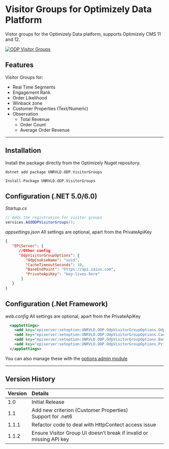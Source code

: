 # Visitor Groups for Optimizely Data Platform

Vistor groups for the Optimizely Data platform, supports Optimizely CMS 11 and 12.

[![ODP Visitor Groups](https://github.com/made-to-engage/ODP.VisitorGroups/actions/workflows/build-visitor-groups.yml/badge.svg?branch=main)](https://github.com/made-to-engage/ODP.VisitorGroups/actions/workflows/build-visitor-groups.yml)


## Features

Visitor Groups for:
- Real Time Segments
- Engagement Rank
- Order Likelihood
- Winback zone
- Customer Properties (Text/Numeric)
- Observation
  - Total Revenue
  - Order Count
  - Average Order Revenue

----

## Installation

Install the package directly from the Optimizely Nuget repository.

``` 
dotnet add package UNRVLD.ODP.VisitorGroups
```
```
Install-Package UNRVLD.ODP.VisitorGroups
```

## Configuration (.NET 5.0/6.0)

*Startup.cs*
``` c#
// Adds the registration for visitor groups
services.AddODPVisitorGroups();
```

*appsettings.json*
All settings are optional, apart from the PrivateApiKey
``` json
{
   "EPiServer": {
      //Other config
      "OdpVisitorGroupOptions": {
         "OdpCookieName": "vuid",
         "CacheTimeoutSeconds": 10,
         "BaseEndPoint": "https://api.zaius.com",
         "PrivateApiKey": "key-lives-here"
       }
   }
}
```

## Configuration (.Net Framework)


*web.config*
All settings are optional, apart from the PrivateApiKey
``` xml
  <appSettings>
    <add key="episerver:setoption:UNRVLD.ODP.OdpVisitorGroupOptions.OdpCookieName, UNRVLD.ODP.VisitorGroups" value="vuid" />
    <add key="episerver:setoption:UNRVLD.ODP.OdpVisitorGroupOptions.CacheTimeoutSeconds, UNRVLD.ODP.VisitorGroups" value="1" />
    <add key="episerver:setoption:UNRVLD.ODP.OdpVisitorGroupOptions.BaseEndPoint, UNRVLD.ODP.VisitorGroups" value="https://api.zaius.com" />
    <add key="episerver:setoption:UNRVLD.ODP.OdpVisitorGroupOptions.PrivateApiKey, UNRVLD.ODP.VisitorGroups" value="key-lives-here" />
  </appSettings>
```

You can also manage these with the [options admin module](https://world.optimizely.com/blogs/grzegorz-wiechec/dates/2020/3/configuring-options-from-admin-mode/) 

 ---
 ## Version History

 |Version| Details|
 |:---|:---------------|
 |1.0|Initial Release|
 |1.1|Add new criterion (Customer Properties)<br/>Support for .net6|
 |1.1.1|Refactor code to deal with HttpContect access issue|
 |1.1.2|Ensure Visitor Group UI doesn’t break if invalid or missing API key|
